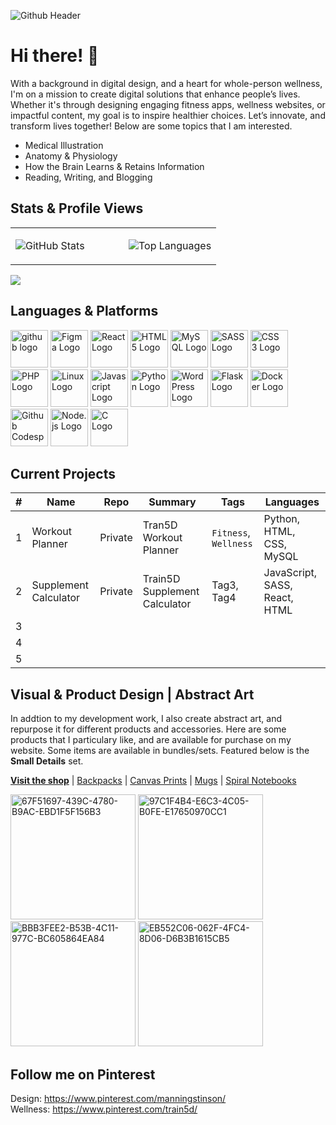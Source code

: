 ![Github Header](https://github.com/manningstinson/manningstinson/assets/104523090/93d6c665-d861-4db4-858e-1d1f52a5fdf2)

# Hi there! 👋
With a background in digital design, and a heart for whole-person wellness, I'm on a mission to create digital solutions that enhance people’s lives. Whether it's through designing engaging fitness apps, wellness websites, or impactful content, my goal is to inspire healthier choices. Let’s innovate, and transform lives together! Below are some topics that I am interested. 

- Medical Illustration
- Anatomy & Physiology
- How the Brain Learns & Retains Information
- Reading, Writing, and Blogging

## Stats & Profile Views
<table>
  <tr>
    <td valign="top" width="55%">

![GitHub Stats](https://github-readme-stats.vercel.app/api?username=manningstinson&show_icons=true&count_private=true&hide_border=true)

</td>
<td valign="top" width="45%">

![Top Languages](https://github-readme-stats.vercel.app/api/top-langs/?username=manningstinson&hide_border=true&layout=donut&hide=roff,&langs_count=6&include_repo=html,css,python,react,c&hide_title=true)

</td>
</tr>
</table>

![](https://komarev.com/ghpvc/?username=manningstinson&style=for-the-badge)

## Languages & Platforms
<img width="60" alt="github logo" src="https://github.com/manningstinson/manningstinson/assets/104523090/f3bff1b7-46ce-42bb-a3c6-ca5c7a49e7d7">
<img width="60" alt="Figma Logo" src="https://github.com/manningstinson/manningstinson/assets/104523090/3ef5fd7b-5d83-4c4f-a1b0-5e13f78c2a96">
<img width="60" alt="React Logo" src="https://github.com/manningstinson/manningstinson/assets/104523090/c3d0a233-8592-4915-913a-46458155ed21">
<img width="60" alt="HTML 5 Logo" src="https://github.com/manningstinson/manningstinson/assets/104523090/7a077ae7-0595-421b-88e7-de536ec5ed93">
<img width="60" alt="MySQL Logo" src="https://github.com/manningstinson/manningstinson/assets/104523090/91184812-9264-4760-90c0-d84bf6bfa76c">
<img width="60" alt="SASS Logo" src="https://github.com/manningstinson/manningstinson/assets/104523090/4ff77c77-9437-4ee3-acd7-24b32fd3f844">
<img width="60" alt="CSS 3 Logo" src="https://github.com/manningstinson/manningstinson/assets/104523090/f27c7eb6-ea95-4136-9379-9396a85d1b2f">
<img width="60" alt="PHP Logo" src="https://github.com/manningstinson/manningstinson/assets/104523090/0b1d1ad3-73ac-4826-ab38-15bb34ce43d1">
<img width="60" alt="Linux Logo" src="https://github.com/manningstinson/manningstinson/assets/104523090/a10eeaf6-51e0-415d-88db-30a999828f1c">
<img width="60" alt="Javascript Logo" src="https://github.com/manningstinson/manningstinson/assets/104523090/611b270c-5b4f-4baa-8f17-8fdcb2509dbb">
<img width="60" alt="Python Logo" src="https://github.com/manningstinson/manningstinson/assets/104523090/4de9f182-e5db-4b03-aabe-6551cae12cf3">
<img width="60" alt="WordPress Logo" src="https://github.com/manningstinson/manningstinson/assets/104523090/fabce8cd-1c5d-4c97-bb94-5d8de4cdbaca">
<img width="60" alt="Flask Logo" src="https://github.com/manningstinson/manningstinson/assets/104523090/1d90e83d-d750-4701-84c3-9e71ad90a874">
<img width="60" alt="Docker Logo" src="https://github.com/manningstinson/manningstinson/assets/104523090/9d0e7f35-e7d9-4962-a61a-8ad0d82e3bf3">
<img width="60" alt="Github Codespaces Logo" src="https://github.com/manningstinson/manningstinson/assets/104523090/f71cad9d-94bf-4a73-9d63-4eed7d96a30c">
<img width="60" alt="Node.js Logo" src="https://github.com/manningstinson/manningstinson/assets/104523090/501c75d0-df76-405f-abd7-d16e1bfaf215">
<img width="60" alt="C Logo" src="https://github.com/manningstinson/manningstinson/assets/104523090/abd59507-4991-46fd-840a-4195770d38af">

## Current Projects

| #   | Name                  | Repo    | Summary                           | Tags          | Languages                       |
|-----|-----------------------|---------|-----------------------------------|---------------|---------------------------------|
| 1   | Workout Planner       | Private | Tran5D Workout Planner            | `Fitness`, `Wellness`    | Python, HTML, CSS, MySQL       |
| 2   | Supplement Calculator| Private | Train5D Supplement Calculator     | Tag3, Tag4    | JavaScript, SASS, React, HTML |
| 3   |                      |         |                                   |               |                                 |
| 4   |                      |         |                                   |               |                                 |
| 5   |                      |         |                                   |               |                                 |


## Visual & Product Design | Abstract Art
In addtion to my development work, I also create abstract art, and repurpose it for different products and accessories.  Here are some products that I particulary like, and are available for purchase on my website. Some items are available in bundles/sets. Featured below is the **Small Details** set. <br> 

**[Visit the shop](https://manningstinson.com/shop)** | [Backpacks](https://manningstinson.com/product-category/backpacks/) | [Canvas Prints](https://manningstinson.com/product-category/canvas-prints/) | [Mugs](https://manningstinson.com/product-category/mugs/) | [Spiral Notebooks](https://manningstinson.com/product-category/spiral-notebooks/)

<img width="200" alt="67F51697-439C-4780-B9AC-EBD1F5F156B3" src="https://github.com/manningstinson/manningstinson/assets/104523090/1397e337-5c4d-4557-85cc-d53f7a60cf57">
<img width="200" alt="97C1F4B4-E6C3-4C05-B0FE-E17650970CC1" src="https://github.com/manningstinson/manningstinson/assets/104523090/a0c4a12a-c41d-4831-80a2-76599a2d69d6">
<img width="200" alt="BBB3FEE2-B53B-4C11-977C-BC605864EA84" src="https://github.com/manningstinson/manningstinson/assets/104523090/bfbf453b-e169-4820-8be3-7e3b2c14c683">
<img width="200" alt="EB552C06-062F-4FC4-8D06-D6B3B1615CB5" src="https://github.com/manningstinson/manningstinson/assets/104523090/2b1db3b4-7b01-413e-abeb-e7aa3f4e83a8">


## Follow me on Pinterest
Design: https://www.pinterest.com/manningstinson/ <br>
Wellness: https://www.pinterest.com/train5d/


<!--
**manningstinson/manningstinson** is a ✨ _special_ ✨ repository because its `README.md` (this file) appears on your GitHub profile.

Here are some ideas to get you started:

- 🔭 I’m currently working on ...
- 🌱 I’m currently learning ...
- 👯 I’m looking to collaborate on ...
- 🤔 I’m looking for help with ...
- 💬 Ask me about ...
- 📫 How to reach me: ...
- 😄 Pronouns: ...
- ⚡ Fun fact: ...
-->
